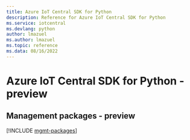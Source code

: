 ```yaml
---
title: Azure IoT Central SDK for Python
description: Reference for Azure IoT Central SDK for Python
ms.service: iotcentral
ms.devlang: python
author: lmazuel
ms.author: lmazuel
ms.topic: reference
ms.data: 08/16/2022
---
```

# Azure IoT Central SDK for Python - preview

## Management packages - preview
[!INCLUDE [mgmt-packages](iot-central-mgmt-index.md)]